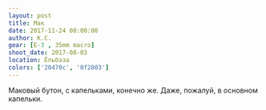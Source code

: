 ```yaml
---
layout: post
title: Мак
date: 2017-11-24 00:00:00
author: К.С.
gear: [E-3 , 35mm macro]
shoot_date: 2017-08-03
location: Ёльбаза
colors: ['20470c', '0f2803']
---
```

Маковый бутон, с капельками, конечно же. Даже, пожалуй, в основном капельки.
